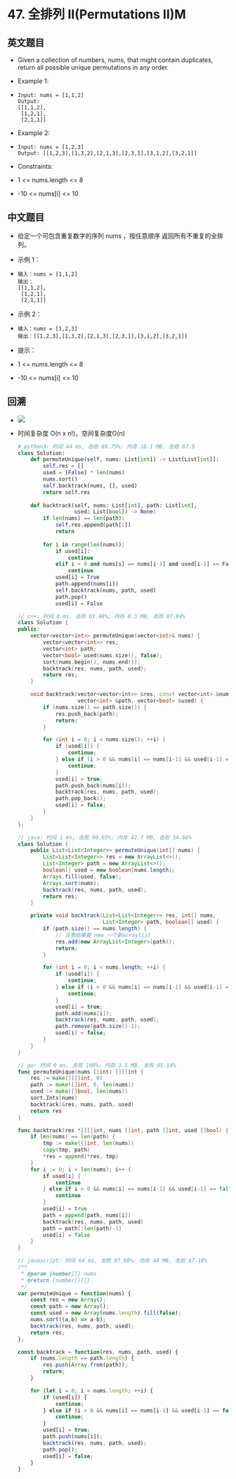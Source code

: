# 47. 全排列 II(Permutations II)M

## 英文题目

- Given a collection of numbers, nums, that might contain duplicates, return all possible unique permutations in any order.

- Example 1:


- ```plain text
  Input: nums = [1,1,2]
  Output:
  [[1,1,2],
   [1,2,1],
   [2,1,1]]
  ```


- Example 2:


- ```plain text
  Input: nums = [1,2,3]
  Output: [[1,2,3],[1,3,2],[2,1,3],[2,3,1],[3,1,2],[3,2,1]]
  ```


- Constraints:

- 1 <= nums.length <= 8

- -10 <= nums[i] <= 10

## 中文题目

- 给定一个可包含重复数字的序列 nums ，按任意顺序 返回所有不重复的全排列。

- 示例 1：


- ```plain text
  输入：nums = [1,1,2]
  输出：
  [[1,1,2],
   [1,2,1],
   [2,1,1]]
  ```


- 示例 2：


- ```plain text
  输入：nums = [1,2,3]
  输出：[[1,2,3],[1,3,2],[2,1,3],[2,3,1],[3,1,2],[3,2,1]]
  ```


- 提示：

- 1 <= nums.length <= 8

- -10 <= nums[i] <= 10

## 回溯

- ![](https://img.shiqi-lu.tech/20210605213821.png)

- 时间复杂度 O(n x n!)，空间复杂度O(n)


  <CodeGroup>
  <CodeGroupItem title="python" active>

  ```python
  # python3: 时间 44 ms, 击败 89.75%; 内存 16.1 MB, 击败 67.5
  class Solution:
      def permuteUnique(self, nums: List[int]) -> List[List[int]]:
          self.res = []
          used = [False] * len(nums)
          nums.sort()
          self.backtrack(nums, [], used)
          return self.res
      
      def backtrack(self, nums: List[int], path: List[int], 
                    used: List[bool]) -> None:
          if len(nums) == len(path):
              self.res.append(path[:])
              return
          
          for i in range(len(nums)):
              if used[i]:
                  continue
              elif i > 0 and nums[i] == nums[i-1] and used[i-1] == False:
                  continue
              used[i] = True
              path.append(nums[i])
              self.backtrack(nums, path, used)
              path.pop()
              used[i] = False
  ```

  </CodeGroupItem>
  <CodeGroupItem title="cpp">

  ```cpp
  // c++: 时间 8 ms, 击败 61.48%; 内存 8.3 MB, 击败 87.84%
  class Solution {
  public:
      vector<vector<int>> permuteUnique(vector<int>& nums) {
          vector<vector<int>> res;
          vector<int> path;
          vector<bool> used(nums.size(), false);
          sort(nums.begin(), nums.end());
          backtrack(res, nums, path, used);
          return res;
      }
  
      void backtrack(vector<vector<int>> &res, const vector<int> &nums,
                     vector<int> &path, vector<bool> &used) {
          if (nums.size() == path.size()) {
              res.push_back(path);
              return;
          }
  
          for (int i = 0; i < nums.size(); ++i) {
              if (used[i]) {
                  continue;
              } else if (i > 0 && nums[i] == nums[i-1] && used[i-1] == false) {
                  continue;
              }
              used[i] = true;
              path.push_back(nums[i]);
              backtrack(res, nums, path, used);
              path.pop_back();
              used[i] = false;
          }
      }
  };
  ```

  </CodeGroupItem>
  <CodeGroupItem title="java">

  ```java
  // java: 时间 1 ms, 击败 99.65%; 内存 42.7 MB, 击败 54.66%
  class Solution {
      public List<List<Integer>> permuteUnique(int[] nums) {
          List<List<Integer>> res = new ArrayList<>();
          List<Integer> path = new ArrayList<>();
          boolean[] used = new boolean[nums.length];
          Arrays.fill(used, false);
          Arrays.sort(nums);
          backtrack(res, nums, path, used);
          return res;
      }
  
      private void backtrack(List<List<Integer>> res, int[] nums,
                             List<Integer> path, boolean[] used) {
          if (path.size() == nums.length) {
              // 注意结果要 new 一个新arraylist
              res.add(new ArrayList<Integer>(path));
              return;
          }
  
          for (int i = 0; i < nums.length; ++i) {
              if (used[i]) {
                  continue;
              } else if (i > 0 && nums[i] == nums[i-1] && used[i-1] == false) {
                  continue;
              }
              used[i] = true;
              path.add(nums[i]);
              backtrack(res, nums, path, used);
              path.remove(path.size()-1);
              used[i] = false;
          }
      }
  }
  ```

  </CodeGroupItem>
  <CodeGroupItem title="go">

  ```go
  // go: 时间 0 ms, 击败 100%; 内存 3.5 MB, 击败 95.14%
  func permuteUnique(nums []int) [][]int {
      res := make([][]int, 0)
      path := make([]int, 0, len(nums))
      used := make([]bool, len(nums))
      sort.Ints(nums)
      backtrack(&res, nums, path, used)
      return res
  }
  
  func backtrack(res *[][]int, nums []int, path []int, used []bool) {
      if len(nums) == len(path) {
          tmp := make([]int, len(nums))
          copy(tmp, path)
          *res = append(*res, tmp)
      }
      for i := 0; i < len(nums); i++ {
          if used[i] {
              continue
          } else if i > 0 && nums[i] == nums[i-1] && used[i-1] == false {
              continue
          }
          used[i] = true
          path = append(path, nums[i])
          backtrack(res, nums, path, used)
          path = path[:len(path)-1]
          used[i] = false
      }
  }
  ```

  </CodeGroupItem>
  <CodeGroupItem title="javascript">

  ```javascript
  // javascript: 时间 64 ms, 击败 97.68%; 内存 44 MB, 击败 67.18%
  /**
   * @param {number[]} nums
   * @return {number[][]}
   */
  var permuteUnique = function(nums) {
      const res = new Array();
      const path = new Array();
      const used = new Array(nums.length).fill(false);
      nums.sort((a,b) => a-b);
      backtrack(res, nums, path, used);
      return res;
  };
  
  const backtrack = function(res, nums, path, used) {
      if (nums.length == path.length) {
          res.push(Array.from(path));
          return;
      }
  
      for (let i = 0; i < nums.length; ++i) {
          if (used[i]) {
              continue;
          } else if (i > 0 && nums[i] == nums[i-1] && used[i-1] == false) {
              continue;
          }
          used[i] = true;
          path.push(nums[i]);
          backtrack(res, nums, path, used);
          path.pop();
          used[i] = false;
      }
  }
  ```

  </CodeGroupItem></CodeGroup>

